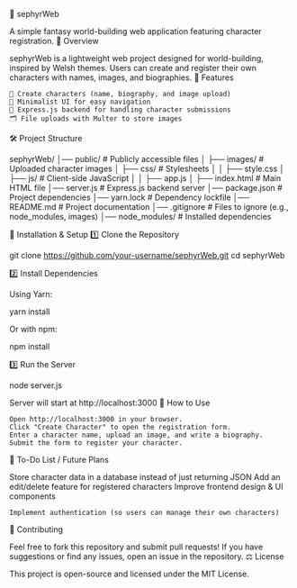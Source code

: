 🌿 sephyrWeb

A simple fantasy world-building web application featuring character registration.
📖 Overview

sephyrWeb is a lightweight web project designed for world-building, inspired by Welsh themes. Users can create and register their own characters with names, images, and biographies.
🚀 Features

    📝 Create characters (name, biography, and image upload)
    🎨 Minimalist UI for easy navigation
    💾 Express.js backend for handling character submissions
    🗂️ File uploads with Multer to store images

🛠️ Project Structure

sephyrWeb/
│── public/           # Publicly accessible files
│   ├── images/       # Uploaded character images
│   ├── css/          # Stylesheets
│   │   ├── style.css
│   ├── js/           # Client-side JavaScript
│   │   ├── app.js
│   ├── index.html    # Main HTML file
│── server.js         # Express.js backend server
│── package.json      # Project dependencies
│── yarn.lock         # Dependency lockfile
│── README.md         # Project documentation
│── .gitignore        # Files to ignore (e.g., node_modules, images)
│── node_modules/     # Installed dependencies

🔧 Installation & Setup
1️⃣ Clone the Repository

git clone https://github.com/your-username/sephyrWeb.git
cd sephyrWeb

2️⃣ Install Dependencies

Using Yarn:

yarn install

Or with npm:

npm install

3️⃣ Run the Server

node server.js

Server will start at http://localhost:3000
📜 How to Use

    Open http://localhost:3000 in your browser.
    Click "Create Character" to open the registration form.
    Enter a character name, upload an image, and write a biography.
    Submit the form to register your character.

📌 To-Do List / Future Plans

Store character data in a database instead of just returning JSON
Add an edit/delete feature for registered characters
Improve frontend design & UI components

    Implement authentication (so users can manage their own characters)

🤝 Contributing

Feel free to fork this repository and submit pull requests! If you have suggestions or find any issues, open an issue in the repository.
⚖️ License

This project is open-source and licensed under the MIT License.